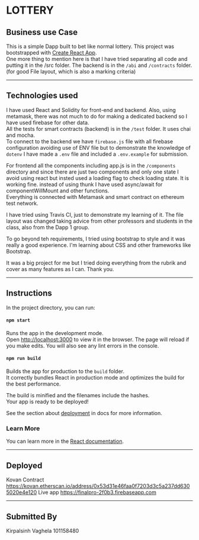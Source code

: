 # LOTTERY
## Business use Case
This is a simple Dapp built to bet like normal lottery. This project was bootstrapped with [Create React App](https://github.com/facebook/create-react-app).  <br>
One more thing to mention here is that I have tried separating all code and putting it in the /src folder. The backend is in the `/abi` and `/contracts` folder. (for good File layout, which is also a marking criteria)
___

## Technologies used
I have used React and Solidity for front-end and backend. Also, using metamask, there was not much to do for making a dedicated backend so I have used firebase for other data.<br>
All the tests for smart contracts (backend) is in the `/test` folder. It uses chai and mocha.<br>
To connect to the backend we have `firebase.js` file with all firebase configuration avoiding use of ENV file but to demonstrate the knowledge of `dotenv` I have made a `.env` file and included a `.env.example` for submission.<br>

For frontend all the components including app.js is in the `/components` directory and since there are just two components and only one state I avoid using react but insted used a loading flag to check loading state. It is working fine. instead of using thunk I have used async/await for componentWillMount and other functions.<br>
Everything is connected with Metamask and smart contract on ethereum test network.

I have tried using Travis CI, just to demonstrate my learning of it. The file layout was changed taking advice from other professors and students in the class, also from the Dapp 1 group.

To go beyond teh requirements, I tried using bootstrap to style and it was really a good experience. I'm learning about CSS and other frameworks like Bootstrap.

It was a big project for me but I tried doing everything from the rubrik and cover as many features as I can. Thank you.
___

## Instructions

In the project directory, you can run:
#### `npm start`

Runs the app in the development mode.<br>
Open [http://localhost:3000](http://localhost:3000) to view it in the browser. The page will reload if you make edits. You will also see any lint errors in the console.

#### `npm run build`

Builds the app for production to the `build` folder.<br>
It correctly bundles React in production mode and optimizes the build for the best performance.

The build is minified and the filenames include the hashes.<br>
Your app is ready to be deployed!

See the section about [deployment](https://facebook.github.io/create-react-app/docs/deployment) in docs for more information.


### Learn More

You can learn more in the [React documentation](https://reactjs.org/).
___

## Deployed

Kovan Contract https://kovan.etherscan.io/address/0x53d31e46faa0f7203d3c5a237dd6305020e4e120 
Live app https://finalpro-2f0b3.firebaseapp.com
___
## Submitted By
Kirpalsinh Vaghela
101158480

